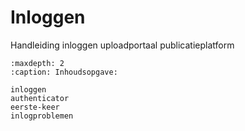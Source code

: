 # Inloggen

Handleiding inloggen uploadportaal publicatieplatform

```{toctree}
:maxdepth: 2
:caption: Inhoudsopgave:

inloggen
authenticator
eerste-keer
inlogproblemen
```
